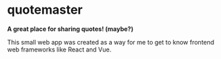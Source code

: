 # quotemaster

**A great place for sharing quotes! (maybe?)**

This small web app was created as a way for me to get to know frontend web frameworks like React and Vue.
